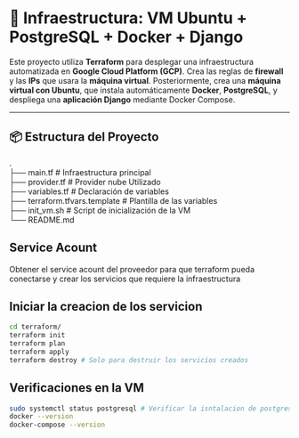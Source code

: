 # 💠 Infraestructura: VM Ubuntu + PostgreSQL + Docker + Django

Este proyecto utiliza **Terraform** para desplegar una infraestructura automatizada en **Google Cloud Platform (GCP)**. 
Crea las reglas de **firewall** y las **IPs** que usara la **máquina virtual**.
Posteriormente, crea una **máquina virtual con Ubuntu**, que instala automáticamente **Docker**, **PostgreSQL**, y despliega una **aplicación Django** mediante Docker Compose.

---

## 📦 Estructura del Proyecto
.  
├── main.tf # Infraestructura principal  
├── provider.tf # Provider nube Utilizado  
├── variables.tf # Declaración de variables   
├── terraform.tfvars.template # Plantilla de las variables  
├── init_vm.sh # Script de inicialización de la VM  
└── README.md

## Service Acount
Obtener el service acount del proveedor para que terraform pueda conectarse y crear los servicios que requiere la infraestructura

## Iniciar la creacion de los servicion
```bash
cd terraform/
terraform init
terraform plan
terraform apply
terraform destroy # Solo para destruir los servicios creados
```

## Verificaciones en la VM
```bash
sudo systemctl status postgresql # Verificar la isntalacion de postgresql y ver el estado actual
docker --version
docker-compose --version
```